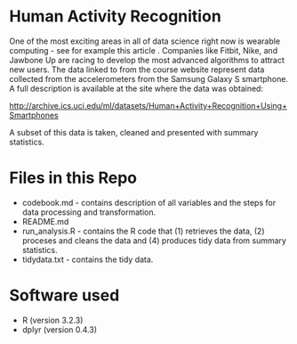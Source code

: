 # Human Activity Recognition

One of the most exciting areas in all of data science right now is wearable computing - see for example this article . Companies like Fitbit, Nike, and Jawbone Up are racing to develop the most advanced algorithms to attract new users. The data linked to from the course website represent data collected from the accelerometers from the Samsung Galaxy S smartphone. A full description is available at the site where the data was obtained:

http://archive.ics.uci.edu/ml/datasets/Human+Activity+Recognition+Using+Smartphones

A subset of this data is taken, cleaned and presented with summary statistics.

# Files in this Repo

* codebook.md - contains description of all variables and the steps for data 
processing and transformation.
* README.md
* run_analysis.R - contains the R code that (1) retrieves the data, (2) proceses
and cleans the data and (4) produces tidy data from summary statistics.
* tidydata.txt - contains the tidy data.

# Software used

* R (version 3.2.3)
* dplyr (version 0.4.3)
